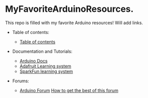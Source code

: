 # MyFavoriteArduinoResources.
This repo is filled with my favorite Arduino resources!
Will add links.

* Table of contents:
  * [Table of contents](https://github.com/V205Github/MyFavoriteArduinoResources.)



* Documentation and Tutorials:
  * [Arduino Docs](https://docs.arduino.cc)
  * [Adafruit Learning system](https://learn.adafruit.com)
  * [SparkFun learning system](https://learn.sparkfun.com)

* Forums:
   * [Arduino Forum](https://forum.arduino.cc) [How to get the best of this forum](https://forum.arduino.cc/t/how-to-get-the-best-out-of-this-forum/679966)

